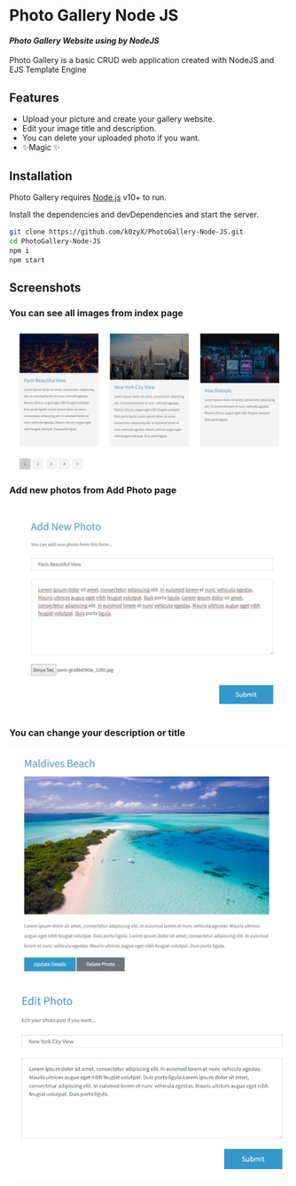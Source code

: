 # Photo Gallery Node JS
#### _Photo Gallery Website using by NodeJS_

Photo Gallery is a basic CRUD web application created with NodeJS and EJS Template Engine


## Features
- Upload your picture and create your gallery website.
- Edit your image title and description.
- You can delete your uploaded photo if you want.
- ✨Magic ✨

## Installation

Photo Gallery requires [Node.js](https://nodejs.org/) v10+ to run.

Install the dependencies and devDependencies and start the server.

```sh
git clone https://github.com/k0zyX/PhotoGallery-Node-JS.git
cd PhotoGallery-Node-JS
npm i
npm start
```

## Screenshots
### You can see all images from index page
![PhotoGallery](/README_Photos/index.jpeg "PhotoGallery Index")
### Add new photos from Add Photo page
![PhotoGallery](/README_Photos/add_new_photo.jpeg "PhotoGallery Add New")
### You can change your description or title
![PhotoGallery](/README_Photos/photo.jpeg "PhotoGallery Photo")
![PhotoGallery](/README_Photos/edit_photo.jpeg "PhotoGallery Photo")
